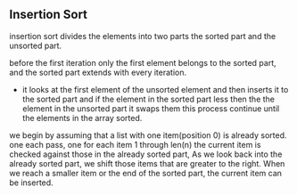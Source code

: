 ## Insertion Sort

insertion sort divides the elements into two parts the sorted part and the unsorted part. 

before the first iteration only the first element belongs to the sorted part, and the sorted part extends with every iteration. 
- it looks at the first element of the unsorted element and then inserts it to the sorted part and if the element in the sorted part less then the the element in the unsorted part it swaps them this process continue until the elements in the array sorted.

we begin by assuming that a list with one item(position 0) is already sorted. one each pass, one for each item 1 through len(n) the current item is checked against those in the already sorted part, As we look back into the already sorted part, we shift those items that are greater
to the right. When we reach a smaller item or the end of the sorted part, the current item can be inserted.